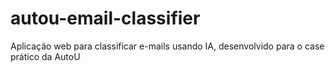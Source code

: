 # autou-email-classifier
Aplicação web para classificar e-mails usando IA, desenvolvido para o case prático da AutoU
